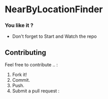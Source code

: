 # NearByLocationFinder

### You like it ?
- Don't forget to Start and Watch the repo 

## Contributing
Feel free to contribute .. :

1. Fork it!
2. Commit.
3. Push.
4. Submit a pull request :
